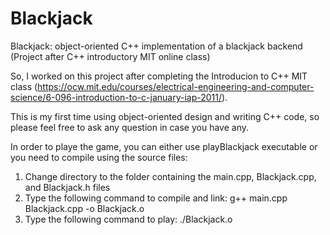 # Blackjack
Blackjack: object-oriented C++ implementation of a blackjack backend (Project after C++ introductory MIT online class)

So, I worked on this project after completing the Introducion to C++ MIT class (https://ocw.mit.edu/courses/electrical-engineering-and-computer-science/6-096-introduction-to-c-january-iap-2011/).

This is my first time using object-oriented design and writing C++ code, so please feel free to ask any question in case you have any.


In order to playe the game, you can either use playBlackjack executable or you need to compile using the source files:
1) Change directory to the folder containing the main.cpp, Blackjack.cpp, and Blackjack.h files
2) Type the following command to compile and link: g++ main.cpp Blackjack.cpp -o Blackjack.o
3) Type the following command to play: ./Blackjack.o
